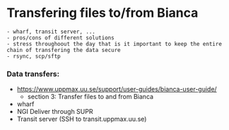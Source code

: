 # Transfering files to/from Bianca
    - wharf, transit server, ...
    - pros/cons of different solutions
    - stress throughoout the day that is it important to keep the entire chain of transfering the data secure
    - rsync, scp/sftp
    
### Data transfers:
- <https://www.uppmax.uu.se/support/user-guides/bianca-user-guide/> 
    - section 3: Transfer files to and from Bianca
- wharf
- NGI Deliver through SUPR
- Transit server (SSH to transit.uppmax.uu.se)

